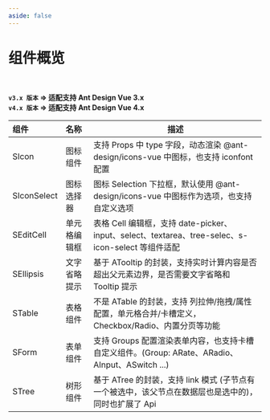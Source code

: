 ```yaml
---
aside: false
---
```


# 组件概览

<br/>

**`v3.x 版本` => 适配支持 Ant Design Vue 3.x**  
**`v4.x 版本` => 适配支持 Ant Design Vue 4.x**

<div style="width: 100%; height: 1px;" />

| 组件        | 名称         | 描述                                                                                                 |
| :---------- | :----------- | ---------------------------------------------------------------------------------------------------- |
| SIcon       | 图标组件     | 支持 Props 中 type 字段，动态渲染 @ant-design/icons-vue 中图标，也支持 iconfont 配置                 |
| SIconSelect | 图标选择器   | 图标 Selection 下拉框，默认使用 @ant-design/icons-vue 中图标作为选项，也支持自定义选项               |
| SEditCell   | 单元格编辑框 | 表格 Cell 编辑框，支持 date-picker、input、select、textarea、tree-selec、s-icon-select 等组件适配    |
| SEllipsis   | 文字省略提示 | 基于 ATooltip 的封装，支持实时计算内容是否超出父元素边界，是否需要文字省略和 Tooltip 提示            |
| STable      | 表格组件     | 不是 ATable 的封装，支持 列拉伸/拖拽/属性配置，单元格合并/卡槽定义，Checkbox/Radio、内置分页等功能   |
| SForm       | 表单组件     | 支持 Groups 配置渲染表单内容，也支持卡槽自定义组件。(Group: ARate、ARadio、AInput、ASwitch ...)      |
| STree       | 树形组件     | 基于 ATree 的封装，支持 link 模式 (子节点有一个被选中，该父节点在数据层也是选中的)，同时也扩展了 Api |
